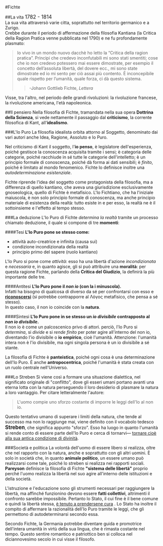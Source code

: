 <head>
	<link rel="stylesheet" href="../Default.css">
	<style>
		body {
		--main-color: green;
		}
	</style>
</head> 

#Fichte

##La vita
<big>1782 - 1814</big>  
La sua vita attraversò varie citta, soprattutto nel territorio germanico e a Zurigo.  
Crebbe durante il periodo di affermazione della filosofia Kantiana (la Critica della Ragion Pratica venne pubblicata nel 1790)  e ne fu profondamente plasmato:  
> Io vivo in un mondo nuovo dacchè ho letto la “Critica della ragion pratica”. Principi che credevo inconfutabili mi sono stati smentiti; cose che io non credevo potessero mai essere dimostrate, per esempio il concetto dell’assoluta libertà, del dovere ecc., mi sono state dimostrate ed io mi sento per ciò assai più contento. È inconcepibile quale rispetto per l’umanità, quale forza, ci dà questo sistema.
>> -Johann Gottlieb Fichte, *Lettera*  

Visse, tra l'altro, nel periodo delle grandi rivoluzioni: la rivoluzione francese, la rivoluzione americana, l'età napoleonica.

##Il pensiero
Nella filosofia di Fichte, tramandata nella sua opera <b>Dottrina della Scienza</b>, si vede nettamente il passaggio dal **criticismo**, la corrente filosofica di Kant, all'**idealismo**.

###L'Io Puro
La filosofia idealista orbita attorno al Soggetto, denominato dai vari autori anche Idea, Ragione, Assoluto e Io Puro.  

Nel criticismo di Kant il soggetto, l'**io penso**, è legislatore dell'esperienza, poiché gestisce la conoscenza acquisita tramite i sensi; è categoria delle categorie, poiché racchiude in sé tutte le categorie dell'intelletto; è un principio formale di conoscenza, poiché dà forma ai dati sensibili; è *finito*, poiché è limitato al mondo fenomenico. Fichte lo definisce inoltre una *autodeterminazione esistenziale*.  

Fichte riprende l'idea del soggetto come protagonista della filosofia, ma a differenza di quello kantiano, che aveva una giurisdizione esclusivamente gnoseologica, quello di Fichte è metafisico. L'Io Fichtiano, che ha l'iniziale maiuscola, è non solo principio formale di conoscenza, ma anche principio materiale di esistenza della realtà: tutto esiste in e per esso, la realtà ne è il sottoinsieme e l'effetto al tempo stesso.

###La deduzione
L'Io Puro di Fichte *determina la realtà* tramite un processo chiamato deduzione, il quale si compone di tre **momenti**:  

####Tesi
**L'Io Puro pone se stesso come:**

* attività auto-creatrice e infinita (causa sui)
* condizione incondizionata della realtà
* principio primo del sapere (ruolo kantiano)

L'Io Puro si pone come *attività*: esso ha una libertà d'azione *incondizionata* e *necessaria* e, in quanto agisce, gli si può attribuire una **moralità**: per questa ragione Fichte, parlando della **Critica del Giudizio**, la definirà la più importante delle tre.

####Antitesi
**L'Io Puro pone il *non io* (con la i minuscola).**  
Infatti ha bisogno di qualcosa di diverso da sé per confrontarsi con esso e [**riconoscersi**](../Maturità.html#lo-scontro-il-confronto-e-il-riconoscimento) (si potrebbe contrapporre al Λὸγος metafisico, che pensa a sé stesso).  
In questo caso, il non io coincide con la **natura**.

####Sintesi
**L'Io Puro pone in se stesso un *io divisibile* contrapposto al *non io divisibile*.**  
Il non io è come un palcoscenico privo di attori. perciò, l'Io Puro si *determina*, si *divide* e si *rende finito* per poter agire all'interno del non io, diventando l'io divisibile o **io empirico**, cioè l'umanità. Attenzione: l'umanità intera non è l'io divisibile, ma ogni singola persona è un io divisibile a sé stante.  

La filosofia di Fichte è **panteistica**, poiché ogni cosa è una determinazione dell'Io Puro. È anche **antropocentrica**, poiché l'umanità è stata creata con un ruolo centrale nell'Universo.

###Lo Streben
Si viene così a formare una situazione dialettica, nel significato originale di "conflitto", dove gli esseri umani portano avanti una eterna lotta con la natura perseguendo il loro desiderio di plasmare la natura a loro vantaggio. Per citare letteralmente l'autore:

>L'uomo compie uno sforzo costante di imporre le leggi dell'Io al non io.  

Questo tentativo umano di superare i limiti della natura, che tende al successo ma non lo raggiunge mai, viene definito con il vocabolo tedesco <big>**Streben**</big>, che significa appunto "sforzo". Esso ha luogo in quanto l'umanità si rende conto di essere parte dell'Io Puro e cerca di tornarvi— [tornare cioè alla sua antica condizione di divinità](../Maturità.html#internet).

###Società e politica
La volontà dell'uomo di essere libero si realizza, oltre che nel rapporto con la natura, anche e soprattutto con gli altri uomini. È solo in società che, in quanto **animale politico**, un essere umano può realizzarsi come tale, poiché lo streben si realizza nei rapporti sociali. **Pareyson** definisce la filosofia di Fichte **"sistema delle libertà"** proprio perché l'uomo realizza la libertà nel suo agire all'interno delle istituzioni e della società.  

L'<a>istruzione</a> e l'educazione sono gli strumenti necessari per raggiungere la libertà, ma affinché funzionino devono essere **fatti collettivi**, altrimenti il confronto sarebbe impossibile. Pertanto lo Stato, il cui fine è il bene comune e quindi la libertà stessa, [è tenuto a prendersene cura](../Maturità.html#istruzione-pubblica) . Lo Stato ha inoltre il compito di affermare la razionalità dell'Io Puro tramite le leggi, che gli permettono di autodeterminarsi secondo essa.  

<div class="box">Secondo Fichte, la Germania potrebbe diventare guida e promotrice dell'intera umanità in virtù della sua lingua, che è rimasta costante nel tempo. Questo sentire romantico e patriottico ben si colloca nel diciannovesimo secolo in cui visse il filosofo.</div>